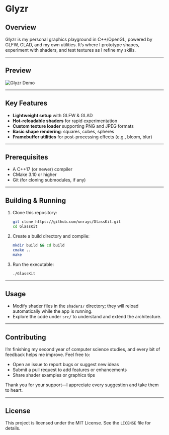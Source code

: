 # Glyzr

## Overview

Glyzr is my personal graphics playground in C++/OpenGL, powered by GLFW, GLAD, and my own utilities. It’s where I prototype shapes, experiment with shaders, and test textures as I refine my skills.

---

## Preview

![Glyzr Demo](https://github.com/user-attachments/assets/4632399f-f180-47f6-b88c-08a827d72992)

---

## Key Features

- **Lightweight setup** with GLFW & GLAD
- **Hot-reloadable shaders** for rapid experimentation
- **Custom texture loader** supporting PNG and JPEG formats
- **Basic shape rendering**: squares, cubes, spheres
- **Framebuffer utilities** for post-processing effects (e.g., bloom, blur)

---

## Prerequisites

- A C++17 (or newer) compiler
- CMake 3.10 or higher
- Git (for cloning submodules, if any)

---

## Building & Running

1. Clone this repository:
   ```bash
   git clone https://github.com/unrays/GlassKit.git
   cd GlassKit
   ```
2. Create a build directory and compile:
   ```bash
   mkdir build && cd build
   cmake ..
   make
   ```
3. Run the executable:
   ```bash
   ./GlassKit
   ```

---

## Usage

- Modify shader files in the `shaders/` directory; they will reload automatically while the app is running.
- Explore the code under `src/` to understand and extend the architecture.

---

## Contributing

I’m finishing my second year of computer science studies, and every bit of feedback helps me improve. Feel free to:

- Open an issue to report bugs or suggest new ideas
- Submit a pull request to add features or enhancements
- Share shader examples or graphics tips

Thank you for your support—I appreciate every suggestion and take them to heart.

---

## License

This project is licensed under the MIT License. See the `LICENSE` file for details.
